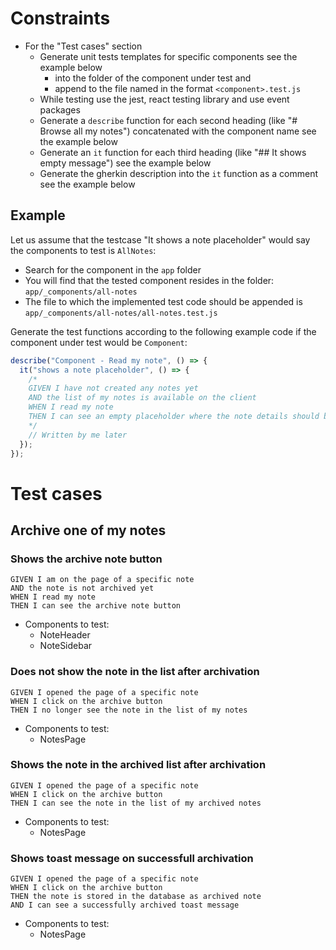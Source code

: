 # Constraints

- For the "Test cases" section
  - Generate unit tests templates for specific components see the example below
    - into the folder of the component under test and
    - append to the file named in the format `<component>.test.js`
  - While testing use the jest, react testing library and use event packages
  - Generate a `describe` function for each second heading (like "# Browse all my notes") concatenated with the component name see the example below
  - Generate an `it` function for each third heading (like "## It shows empty message") see the example below
  - Generate the gherkin description into the `it` function as a comment see the example below

## Example

Let us assume that the testcase "It shows a note placeholder" would say the components to test is `AllNotes`:

- Search for the component in the `app` folder
- You will find that the tested component resides in the folder: `app/_components/all-notes`
- The file to which the implemented test code should be appended is `app/_components/all-notes/all-notes.test.js`

Generate the test functions according to the following example code if the component under test would be `Component`:

```javascript
describe("Component - Read my note", () => {
  it("shows a note placeholder", () => {
    /*
    GIVEN I have not created any notes yet
    AND the list of my notes is available on the client
    WHEN I read my note
    THEN I can see an empty placeholder where the note details should be
    */
    // Written by me later
  });
});
```

# Test cases

## Archive one of my notes

### Shows the archive note button

```gherkin
GIVEN I am on the page of a specific note
AND the note is not archived yet
WHEN I read my note
THEN I can see the archive note button
```

- Components to test:
  - NoteHeader
  - NoteSidebar

### Does not show the note in the list after archivation

```gherkin
GIVEN I opened the page of a specific note
WHEN I click on the archive button
THEN I no longer see the note in the list of my notes
```

- Components to test:
  - NotesPage

### Shows the note in the archived list after archivation

```gherkin
GIVEN I opened the page of a specific note
WHEN I click on the archive button
THEN I can see the note in the list of my archived notes
```

- Components to test:
  - NotesPage

### Shows toast message on successfull archivation

```gherkin
GIVEN I opened the page of a specific note
WHEN I click on the archive button
THEN the note is stored in the database as archived note
AND I can see a successfully archived toast message
```

- Components to test:
  - NotesPage
